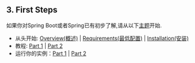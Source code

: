 ## 3. First Steps
如果你对Spring Boot或者Spring已有初步了解,请从以下[主题]()开始.  
* 从头开始: [Overview(概述)](../II.Getting%20Started/08.Introducing%20Spring%20Boot.md) | [Requirements(最低配置)](../II.Getting%20Started/09.System%20Requirements.md) | [Installation(安装)](../10.Install%20Spring%20Boot)  
* 教程: [Part 1](../II.Getting%20Started/11.Developing%20Your%20First%20Spring%20Boot%20Application.md) | [Part 2](../II.Getting%20Started/11.3.Writing%20the%20Code.md)
* 运行你的实例：[Part 1](../II.Getting%20Started/11.4.Running%20the%20Example.md) | [Part 2](../II.Getting%20Started/11.5.Creating%20an%20Executable%20Jar.md)

